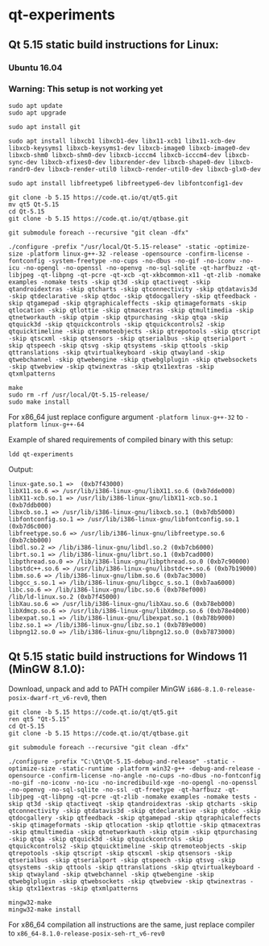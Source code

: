 # qt-experiments

## Qt 5.15 static build instructions for Linux:

### Ubuntu 16.04

### Warning: This setup is not working yet

    sudo apt update
    sudo apt upgrade
    
    sudo apt install git
    
    sudo apt install libxcb1 libxcb1-dev libx11-xcb1 libx11-xcb-dev libxcb-keysyms1 libxcb-keysyms1-dev libxcb-image0 libxcb-image0-dev libxcb-shm0 libxcb-shm0-dev libxcb-icccm4 libxcb-icccm4-dev libxcb-sync-dev libxcb-xfixes0-dev libxrender-dev libxcb-shape0-dev libxcb-randr0-dev libxcb-render-util0 libxcb-render-util0-dev libxcb-glx0-dev
    
    sudo apt install libfreetype6 libfreetype6-dev libfontconfig1-dev
    
    git clone -b 5.15 https://code.qt.io/qt/qt5.git
    mv qt5 Qt-5.15
    cd Qt-5.15
    git clone -b 5.15 https://code.qt.io/qt/qtbase.git
    
    git submodule foreach --recursive "git clean -dfx"
    
    ./configure -prefix "/usr/local/Qt-5.15-release" -static -optimize-size -platform linux-g++-32 -release -opensource -confirm-license -fontconfig -system-freetype -no-cups -no-dbus -no-gif -no-iconv -no-icu -no-opengl -no-openssl -no-openvg -no-sql-sqlite -qt-harfbuzz -qt-libjpeg -qt-libpng -qt-pcre -qt-xcb -qt-xkbcommon-x11 -qt-zlib -nomake examples -nomake tests -skip qt3d -skip qtactiveqt -skip qtandroidextras -skip qtcharts -skip qtconnectivity -skip qtdatavis3d -skip qtdeclarative -skip qtdoc -skip qtdocgallery -skip qtfeedback -skip qtgamepad -skip qtgraphicaleffects -skip qtimageformats -skip qtlocation -skip qtlottie -skip qtmacextras -skip qtmultimedia -skip qtnetworkauth -skip qtpim -skip qtpurchasing -skip qtqa -skip qtquick3d -skip qtquickcontrols -skip qtquickcontrols2 -skip qtquicktimeline -skip qtremoteobjects -skip qtrepotools -skip qtscript -skip qtscxml -skip qtsensors -skip qtserialbus -skip qtserialport -skip qtspeech -skip qtsvg -skip qtsystems -skip qttools -skip qttranslations -skip qtvirtualkeyboard -skip qtwayland -skip qtwebchannel -skip qtwebengine -skip qtwebglplugin -skip qtwebsockets -skip qtwebview -skip qtwinextras -skip qtx11extras -skip qtxmlpatterns
    
    make
    sudo rm -rf /usr/local/Qt-5.15-release/
    sudo make install

For x86_64 just replace configure argument `-platform linux-g++-32` to `-platform linux-g++-64`

Example of shared requirements of compiled binary with this setup:

    ldd qt-experiments

Output:

    linux-gate.so.1 =>  (0xb7f43000)
    libX11.so.6 => /usr/lib/i386-linux-gnu/libX11.so.6 (0xb7dde000)
    libX11-xcb.so.1 => /usr/lib/i386-linux-gnu/libX11-xcb.so.1 (0xb7ddb000)
    libxcb.so.1 => /usr/lib/i386-linux-gnu/libxcb.so.1 (0xb7db5000)
    libfontconfig.so.1 => /usr/lib/i386-linux-gnu/libfontconfig.so.1 (0xb7d6c000)
    libfreetype.so.6 => /usr/lib/i386-linux-gnu/libfreetype.so.6 (0xb7cbb000)
    libdl.so.2 => /lib/i386-linux-gnu/libdl.so.2 (0xb7cb6000)
    librt.so.1 => /lib/i386-linux-gnu/librt.so.1 (0xb7cad000)
    libpthread.so.0 => /lib/i386-linux-gnu/libpthread.so.0 (0xb7c90000)
    libstdc++.so.6 => /usr/lib/i386-linux-gnu/libstdc++.so.6 (0xb7b19000)
    libm.so.6 => /lib/i386-linux-gnu/libm.so.6 (0xb7ac3000)
    libgcc_s.so.1 => /lib/i386-linux-gnu/libgcc_s.so.1 (0xb7aa6000)
    libc.so.6 => /lib/i386-linux-gnu/libc.so.6 (0xb78ef000)
    /lib/ld-linux.so.2 (0xb7f45000)
    libXau.so.6 => /usr/lib/i386-linux-gnu/libXau.so.6 (0xb78eb000)
    libXdmcp.so.6 => /usr/lib/i386-linux-gnu/libXdmcp.so.6 (0xb78e4000)
    libexpat.so.1 => /lib/i386-linux-gnu/libexpat.so.1 (0xb78b9000)
    libz.so.1 => /lib/i386-linux-gnu/libz.so.1 (0xb789e000)
    libpng12.so.0 => /lib/i386-linux-gnu/libpng12.so.0 (0xb7873000)

## Qt 5.15 static build instructions for Windows 11 (MinGW 8.1.0):

Download, unpack and add to PATH compiler MinGW `i686-8.1.0-release-posix-dwarf-rt_v6-rev0`, then

    git clone -b 5.15 https://code.qt.io/qt/qt5.git
    ren qt5 "Qt-5.15"
    cd Qt-5.15
    git clone -b 5.15 https://code.qt.io/qt/qtbase.git
    
    git submodule foreach --recursive "git clean -dfx"
    
    ./configure -prefix "C:\Qt\Qt-5.15-debug-and-release" -static -optimize-size -static-runtime -platform win32-g++ -debug-and-release -opensource -confirm-license -no-angle -no-cups -no-dbus -no-fontconfig -no-gif -no-iconv -no-icu -no-incredibuild-xge -no-opengl -no-openssl -no-openvg -no-sql-sqlite -no-ssl -qt-freetype -qt-harfbuzz -qt-libjpeg -qt-libpng -qt-pcre -qt-zlib -nomake examples -nomake tests -skip qt3d -skip qtactiveqt -skip qtandroidextras -skip qtcharts -skip qtconnectivity -skip qtdatavis3d -skip qtdeclarative -skip qtdoc -skip qtdocgallery -skip qtfeedback -skip qtgamepad -skip qtgraphicaleffects -skip qtimageformats -skip qtlocation -skip qtlottie -skip qtmacextras -skip qtmultimedia -skip qtnetworkauth -skip qtpim -skip qtpurchasing -skip qtqa -skip qtquick3d -skip qtquickcontrols -skip qtquickcontrols2 -skip qtquicktimeline -skip qtremoteobjects -skip qtrepotools -skip qtscript -skip qtscxml -skip qtsensors -skip qtserialbus -skip qtserialport -skip qtspeech -skip qtsvg -skip qtsystems -skip qttools -skip qttranslations -skip qtvirtualkeyboard -skip qtwayland -skip qtwebchannel -skip qtwebengine -skip qtwebglplugin -skip qtwebsockets -skip qtwebview -skip qtwinextras -skip qtx11extras -skip qtxmlpatterns
    
    mingw32-make
    mingw32-make install

For x86_64 compilation all instructions are the same, just replace compiler to `x86_64-8.1.0-release-posix-seh-rt_v6-rev0`
